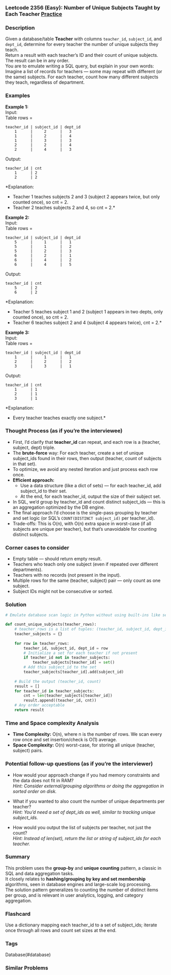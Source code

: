 ### Leetcode 2356 (Easy): Number of Unique Subjects Taught by Each Teacher [Practice](https://leetcode.com/problems/number-of-unique-subjects-taught-by-each-teacher)

### Description  
Given a database/table **Teacher** with columns `teacher_id`, `subject_id`, and `dept_id`, determine for every teacher the number of unique subjects they teach.  
Return a result with each teacher’s ID and their count of unique subjects. The result can be in any order.  
You are to emulate writing a SQL query, but explain in your own words:  
Imagine a list of records for teachers — some may repeat with different (or the same) subjects. For each teacher, count how many different subjects they teach, regardless of department.

### Examples  

**Example 1:**  
Input:  
Table rows =  
```
teacher_id | subject_id | dept_id
    1      |     2      |   3
    1      |     2      |   4
    1      |     3      |   3
    2      |     2      |   4
    2      |     4      |   3
```
Output:  
```
teacher_id | cnt
    1      | 2
    2      | 2
```
*Explanation:  
- Teacher 1 teaches subjects 2 and 3 (subject 2 appears twice, but only counted once), so cnt = 2.  
- Teacher 2 teaches subjects 2 and 4, so cnt = 2.*

**Example 2:**  
Input:  
Table rows =  
```
teacher_id | subject_id | dept_id
    5      |     1      |   1
    5      |     1      |   2
    5      |     2      |   3
    6      |     2      |   1
    6      |     4      |   2
    6      |     4      |   5
```
Output:  
```
teacher_id | cnt
    5      | 2
    6      | 2
```
*Explanation:  
- Teacher 5 teaches subject 1 and 2 (subject 1 appears in two depts, only counted once), so cnt = 2.  
- Teacher 6 teaches subject 2 and 4 (subject 4 appears twice), cnt = 2.*

**Example 3:**  
Input:  
Table rows =  
```
teacher_id | subject_id | dept_id
    1      |     1      |   1
    2      |     2      |   2
    3      |     3      |   1
```
Output:  
```
teacher_id | cnt
    1      | 1
    2      | 1
    3      | 1
```
*Explanation:  
- Every teacher teaches exactly one subject.*

### Thought Process (as if you’re the interviewee)  
- First, I’d clarify that **teacher_id** can repeat, and each row is a (teacher, subject, dept) triple.
- The **brute-force** way: For each teacher, create a set of unique subject_ids found in their rows, then output (teacher, count of subjects in that set).
- To optimize, we avoid any nested iteration and just process each row once.
- **Efficient approach:**  
  - Use a data structure (like a dict of sets) — for each teacher_id, add subject_id to their set.
  - At the end, for each teacher_id, output the size of their subject set.
- In SQL, we’d group by teacher_id and count distinct subject_ids — this is an aggregation optimized by the DB engine.
- The final approach I’d choose is the single-pass grouping by teacher and set logic (or SQL’s `COUNT(DISTINCT subject_id)` per teacher_id).
- Trade-offs: This is O(n), with O(n) extra space in worst-case (if all subjects are unique per teacher), but that’s unavoidable for counting distinct subjects.

### Corner cases to consider  
- Empty table — should return empty result.
- Teachers who teach only one subject (even if repeated over different departments).
- Teachers with no records (not present in the input).
- Multiple rows for the same (teacher, subject) pair — only count as one subject.
- Subject IDs might not be consecutive or sorted.

### Solution

```python
# Emulate database scan logic in Python without using built-ins like setdefault or defaultdict

def count_unique_subjects(teacher_rows):
    # teacher_rows is a list of tuples: (teacher_id, subject_id, dept_id)
    teacher_subjects = {}
    
    for row in teacher_rows:
        teacher_id, subject_id, dept_id = row
        # Initialize a set for each teacher if not present
        if teacher_id not in teacher_subjects:
            teacher_subjects[teacher_id] = set()
        # Add this subject_id to the set
        teacher_subjects[teacher_id].add(subject_id)
        
    # Build the output (teacher_id, count)
    result = []
    for teacher_id in teacher_subjects:
        cnt = len(teacher_subjects[teacher_id])
        result.append((teacher_id, cnt))
    # Any order acceptable
    return result
```

### Time and Space complexity Analysis  

- **Time Complexity:** O(n), where n is the number of rows. We scan every row once and set insertion/check is O(1) average.
- **Space Complexity:** O(n) worst-case, for storing all unique (teacher, subject) pairs.

### Potential follow-up questions (as if you’re the interviewer)  

- How would your approach change if you had memory constraints and the data does not fit in RAM?  
  *Hint: Consider external/grouping algorithms or doing the aggregation in sorted order on disk.*

- What if you wanted to also count the number of unique departments per teacher?  
  *Hint: You’d need a set of dept_ids as well, similar to tracking unique subject_ids.*

- How would you output the list of subjects per teacher, not just the count?  
  *Hint: Instead of len(set), return the list or string of subject_ids for each teacher.*

### Summary
This problem uses the **group-by** and **unique counting** pattern, a classic in SQL and data aggregation tasks.  
It closely relates to **hashing/grouping by key and set membership** algorithms, seen in database engines and large-scale log processing.  
The solution pattern generalizes to counting the number of distinct items per group, and is relevant in user analytics, logging, and category aggregation.


### Flashcard
Use a dictionary mapping each teacher_id to a set of subject_ids; iterate once through all rows and count set sizes at the end.

### Tags
Database(#database)

### Similar Problems
